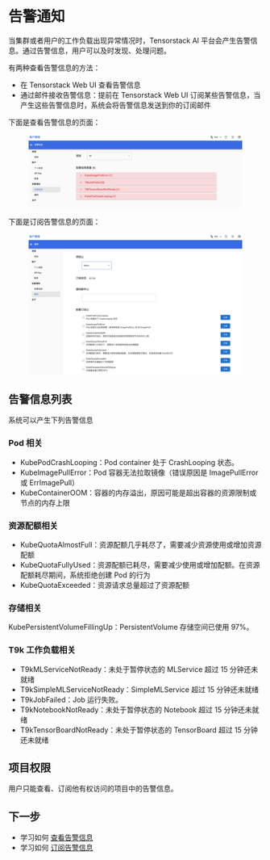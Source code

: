 # 告警通知

当集群或者用户的工作负载出现异常情况时，Tensorstack AI 平台会产生告警信息。通过告警信息，用户可以及时发现、处理问题。

有两种查看告警信息的方法：
* 在 Tensorstack Web UI 查看告警信息
* 通过邮件接收告警信息：提前在 Tensorstack Web UI 订阅某些告警信息，当产生这些告警信息时，系统会将告警信息发送到你的订阅邮件

下面是查看告警信息的页面：

<figure class="screenshot">
  <img alt="check-alerts-main-page" src="../../assets/tasks/user-alerts/check-alerts/main-page.png" />
</figure>

下面是订阅告警信息的页面：

<figure class="screenshot">
  <img alt="subscribe-alert-main-page" src="../../assets/tasks/user-alerts/subscribe-alerts/main-page.png" />
</figure>


## 告警信息列表

系统可以产生下列告警信息

### Pod 相关

* KubePodCrashLooping：Pod container 处于 CrashLooping 状态。
* KubeImagePullError：Pod 容器无法拉取镜像（错误原因是 ImagePullError 或 ErrImagePull）
* KubeContainerOOM：容器的内存溢出，原因可能是超出容器的资源限制或节点的内存上限

### 资源配额相关

* KubeQuotaAlmostFull：资源配额几乎耗尽了，需要减少资源使用或增加资源配额
* KubeQuotaFullyUsed：资源配额已耗尽，需要减少使用或增加配额。在资源配额耗尽期间，系统拒绝创建 Pod 的行为
* KubeQuotaExceeded：资源请求总量超过了资源配额

### 存储相关

KubePersistentVolumeFillingUp：PersistentVolume 存储空间已使用 97%。

### T9k 工作负载相关

* T9kMLServiceNotReady：未处于暂停状态的 MLService 超过 15 分钟还未就绪
* T9kSimpleMLServiceNotReady：SimpleMLService 超过 15 分钟还未就绪
* T9kJobFailed：Job 运行失败。
* T9kNotebookNotReady：未处于暂停状态的 Notebook 超过 15 分钟还未就绪
* T9kTensorBoardNotReady：未处于暂停状态的 TensorBoard 超过 15 分钟还未就绪

## 项目权限

用户只能查看、订阅他有权访问的项目中的告警信息。

## 下一步

* 学习如何 [查看告警信息](../../tasks/useralerts-check.md)
* 学习如何 [订阅告警信息](../../tasks/useralerts-subscription.md)
